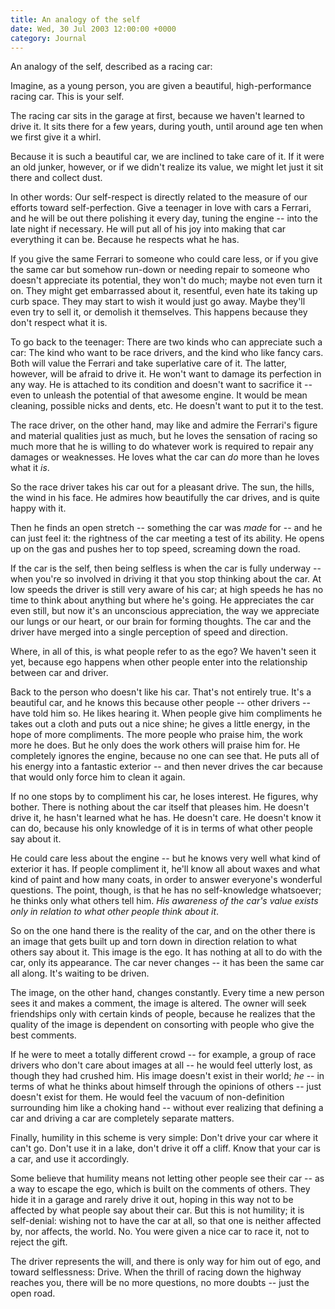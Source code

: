 ```yaml
---
title: An analogy of the self
date: Wed, 30 Jul 2003 12:00:00 +0000
category: Journal
---
```


An analogy of the self, described as a racing car:

Imagine, as a young person, you are given a beautiful, high-performance
racing car.  This is your self.

The racing car sits in the garage at first, because we haven't learned
to drive it.  It sits there for a few years, during youth, until around
age ten when we first give it a whirl.

Because it is such a beautiful car, we are inclined to take care of it.
If it were an old junker, however, or if we didn't realize its value, we
might let just it sit there and collect dust.

In other words: Our self-respect is directly related to the measure of
our efforts toward self-perfection.  Give a teenager in love with cars a
Ferrari, and he will be out there polishing it every day, tuning the
engine -- into the late night if necessary.  He will put all of his joy
into making that car everything it can be.  Because he respects what he
has.

If you give the same Ferrari to someone who could care less, or if you
give the same car but somehow run-down or needing repair to someone who
doesn't appreciate its potential, they won't do much; maybe not even
turn it on.  They might get embarrassed about it, resentful, even hate
its taking up curb space.  They may start to wish it would just go away.
Maybe they'll even try to sell it, or demolish it themselves.  This
happens because they don't respect what it is.

To go back to the teenager: There are two kinds who can appreciate such
a car: The kind who want to be race drivers, and the kind who like fancy
cars.  Both will value the Ferrari and take superlative care of it.  The
latter, however, will be afraid to drive it.  He won't want to damage
its perfection in any way.  He is attached to its condition and doesn't
want to sacrifice it -- even to unleash the potential of that awesome
engine.  It would be mean cleaning, possible nicks and dents, etc.  He
doesn't want to put it to the test.

The race driver, on the other hand, may like and admire the Ferrari's
figure and material qualities just as much, but he loves the sensation
of racing so much more that he is willing to do whatever work is
required to repair any damages or weaknesses.  He loves what the car can
*do* more than he loves what it *is*.

So the race driver takes his car out for a pleasant drive.  The sun, the
hills, the wind in his face.  He admires how beautifully the car drives,
and is quite happy with it.

Then he finds an open stretch -- something the car was *made* for -- and
he can just feel it: the rightness of the car meeting a test of its
ability.  He opens up on the gas and pushes her to top speed, screaming
down the road.

If the car is the self, then being selfless is when the car is fully
underway -- when you're so involved in driving it that you stop thinking
about the car.  At low speeds the driver is still very aware of his car;
at high speeds he has no time to think about anything but where he's
going.  He appreciates the car even still, but now it's an unconscious
appreciation, the way we appreciate our lungs or our heart, or our brain
for forming thoughts.  The car and the driver have merged into a single
perception of speed and direction.

Where, in all of this, is what people refer to as the ego?  We haven't
seen it yet, because ego happens when other people enter into the
relationship between car and driver.

Back to the person who doesn't like his car.  That's not entirely true.
It's a beautiful car, and he knows this because other people -- other
drivers -- have told him so.  He likes hearing it.  When people give him
compliments he takes out a cloth and puts out a nice shine; he gives a
little energy, in the hope of more compliments.  The more people who
praise him, the work more he does.  But he only does the work others
will praise him for.  He completely ignores the engine, because no one
can see that.  He puts all of his energy into a fantastic exterior --
and then never drives the car because that would only force him to clean
it again.

If no one stops by to compliment his car, he loses interest.  He
figures, why bother.  There is nothing about the car itself that pleases
him.  He doesn't drive it, he hasn't learned what he has.  He doesn't
care.  He doesn't know it can do, because his only knowledge of it is in
terms of what other people say about it.

He could care less about the engine -- but he knows very well what kind
of exterior it has.  If people compliment it, he'll know all about waxes
and what kind of paint and how many coats, in order to answer everyone's
wonderful questions.  The point, though, is that he has no
self-knowledge whatsoever; he thinks only what others tell him.  *His
awareness of the car's value exists only in relation to what other
people think about it*.

So on the one hand there is the reality of the car, and on the other
there is an image that gets built up and torn down in direction relation
to what others say about it.  This image is the ego.  It has nothing at
all to do with the car, only its appearance.  The car never changes --
it has been the same car all along.  It's waiting to be driven.

The image, on the other hand, changes constantly.  Every time a new
person sees it and makes a comment, the image is altered.  The owner
will seek friendships only with certain kinds of people, because he
realizes that the quality of the image is dependent on consorting with
people who give the best comments.

If he were to meet a totally different crowd -- for example, a group of
race drivers who don't care about images at all -- he would feel utterly
lost, as though they had crushed him.  His image doesn't exist in their
world; *he* -- in terms of what he thinks about himself through the
opinions of others -- just doesn't exist for them.  He would feel the
vacuum of non-definition surrounding him like a choking hand -- without
ever realizing that defining a car and driving a car are completely
separate matters.

Finally, humility in this scheme is very simple: Don't drive your car
where it can't go.  Don't use it in a lake, don't drive it off a cliff.
Know that your car is a car, and use it accordingly.

Some believe that humility means not letting other people see their car
-- as a way to escape the ego, which is built on the comments of others.
They hide it in a garage and rarely drive it out, hoping in this way not
to be affected by what people say about their car.  But this is not
humility; it is self-denial: wishing not to have the car at all, so that
one is neither affected by, nor affects, the world.  No.  You were given
a nice car to race it, not to reject the gift.

The driver represents the will, and there is only way for him out of
ego, and toward selflessness: Drive.  When the thrill of racing down the
highway reaches you, there will be no more questions, no more doubts --
just the open road.


